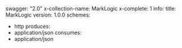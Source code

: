 swagger: "2.0"
x-collection-name: MarkLogic
x-complete: 1
info:
  title: MarkLogic
  version: 1.0.0
schemes:
- http
produces:
- application/json
consumes:
- application/json